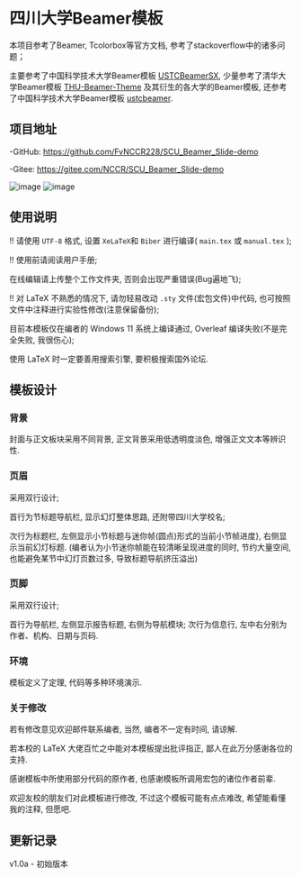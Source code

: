 # 四川大学Beamer模板

本项目参考了Beamer, Tcolorbox等官方文档, 参考了stackoverflow中的诸多问题；

主要参考了中国科学技术大学Beamer模板 [USTCBeamerSX](https://github.com/ysx2000/USTCBeamerSX/), 少量参考了清华大学Beamer模板 [THU-Beamer-Theme](https://github.com/tuna/THU-Beamer-Theme/) 及其衍生的各大学的Beamer模板, 还参考了中国科学技术大学Beamer模板 [ustcbeamer](https://github.com/ustctug/ustcbeamer/).


## 项目地址

-GitHub: https://github.com/FvNCCR228/SCU_Beamer_Slide-demo

-Gitee: https://gitee.com/NCCR/SCU_Beamer_Slide-demo

![image](https://github.com/FvNCCR228/SCU_Beamer_Slide-demo/assets/94803387/84aeb3c5-b9d1-4f61-93fc-6fefa083be8c) ![image](https://github.com/FvNCCR228/SCU_Beamer_Slide-demo/assets/94803387/3c5e7015-a932-43c1-a5a0-81ed77ccdbfb)




## 使用说明

!! 请使用 `UTF-8` 格式, 设置 `XeLaTeX`和 `Biber` 进行编译( `main.tex` 或 `manual.tex` );

!! 使用前请阅读用户手册;
			
在线编辑请上传整个工作文件夹, 否则会出现严重错误(Bug遍地飞);
			
!! 对 LaTeX 不熟悉的情况下, 请勿轻易改动 `.sty` 文件(宏包文件)中代码, 也可按照文件中注释进行实验性修改(注意保留备份);

目前本模板仅在编者的 Windows 11 系统上编译通过, Overleaf 编译失败(不是完全失败, 我很伤心);

使用 LaTeX 时一定要善用搜索引擎, 要积极搜索国外论坛.


## 模板设计

### 背景

封面与正文板块采用不同背景, 正文背景采用低透明度淡色, 增强正文文本等辨识性.
	
### 页眉

采用双行设计;

首行为节标题导航栏, 显示幻灯整体思路, 还附带四川大学校名; 

次行为标题栏, 左侧显示小节标题与迷你帧(圆点)形式的当前小节帧进度}, 右侧显示当前幻灯标题. (编者认为小节迷你帧能在较清晰呈现进度的同时, 节约大量空间, 也能避免某节中幻灯页数过多, 导致标题导航挤压溢出)

### 页脚

采用双行设计;

首行为导航栏, 左侧显示报告标题, 右侧为导航模块; 次行为信息行, 左中右分别为作者、机构、日期与页码.

### 环境

模板定义了定理, 代码等多种环境演示.


### 关于修改

若有修改意见欢迎邮件联系编者, 当然, 编者不一定有时间, 请谅解.

若本校的 LaTeX 大佬百忙之中能对本模板提出批评指正, 鄙人在此万分感谢各位的支持.

感谢模板中所使用部分代码的原作者, 也感谢模板所调用宏包的诸位作者前辈.

欢迎友校的朋友们对此模板进行修改, 不过这个模板可能有点点难改, 希望能看懂我的注释, 但愿吧.


## 更新记录

v1.0a - 初始版本
